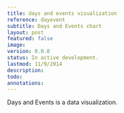 ```yaml
---
title: days and events visualization
reference: dayevent
subtitle: Days and Events chart
layout: post
featured: false
image: 
version: 0.0.0
status: In active development.
lastmod: 11/9/2014
description: 
todo: 
annotations:
---
```


Days and Events is a data visualization.
